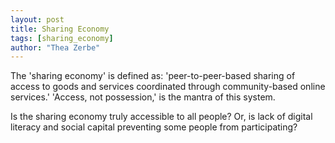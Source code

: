 ```yaml
---
layout: post
title: Sharing Economy
tags: [sharing_economy]
author: "Thea Zerbe"
---
```


The 'sharing economy' is defined as: 'peer-to-peer-based sharing of access to goods and services coordinated through community-based online services.' 'Access, not possession,' is the mantra of this system.

Is the sharing economy truly accessible to all people? Or, is lack of digital literacy and social capital preventing some people from participating?
